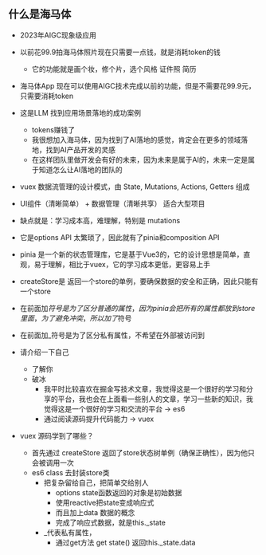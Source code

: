 ## 什么是海马体

- 2023年AIGC现象级应用
- 以前花99.9拍海马体照片现在只需要一点钱，就是消耗token的钱
  - 它的功能就是画个妆，修个片，选个风格 证件照 简历
- 海马体App 现在可以使用AIGC技术完成以前的功能，但是不需要花99.9元，只需要消耗token
- 这是LLM 找到应用场景落地的成功案例
  - tokens赚钱了
  - 我很想加入海马体，因为找到了AI落地的感觉，肯定会在更多的领域落地，找到AI产品开发的灵感
  - 在这样团队里做开发会有好的未来，因为未来是属于AI的，未来一定是属于知道怎么让AI落地的团队的

- vuex 数据流管理的设计模式，由 State, Mutations, Actions, Getters 组成
- UI组件（清晰简单） + 数据管理（清晰共享） 适合大型项目
- 缺点就是：学习成本高，难理解，特别是 mutations
- 它是options API 太繁琐了，因此就有了pinia和composition API
- pinia 是一个新的状态管理库，它是基于Vue3的，它的设计思想是简单，直观，易于理解，相比于vuex，它的学习成本更低，更容易上手
- createStore是 返回一个store的单例，要确保数据的安全和正确，因此只能有一个store
- 在前面加$符号是为了区分普通的属性，因为pinia会把所有的属性都放到store里面，为了避免冲突，所以加了$符号
- 在前面加_符号是为了区分私有属性，不希望在外部被访问到

- 请介绍一下自己
  - 了解你
  - 破冰
    - 我平时比较喜欢在掘金写技术文章，我觉得这是一个很好的学习和分享的平台，我也会在上面看一些别人的文章，学习一些新的知识，我觉得这是一个很好的学习和交流的平台 -> es6
    - 通过阅读源码提升代码能力 -> vuex

- vuex 源码学到了哪些？
  - 首先通过 createStore 返回了store状态树单例（确保正确性），因为他只会被调用一次
  - es6 class 去封装store类
    - 把复杂留给自己，把简单交给别人
      - options state函数返回的对象是初始数据
      - 使用reactive把state变成响应式
      - 而且加上data 数据的概念
      - 完成了响应式数据，就是this._state
    - _代表私有属性，
      - 通过get方法 get state() 返回this._state.data